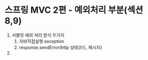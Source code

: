 # 스프링 MVC 2편 - 예외처리 부분(섹션 8,9)

1. 서블릿 예외 처리 방식 두가지
   1. 자바직접실행 exception
   2. response.sendError(http 상태코드, 메시지)
2. 